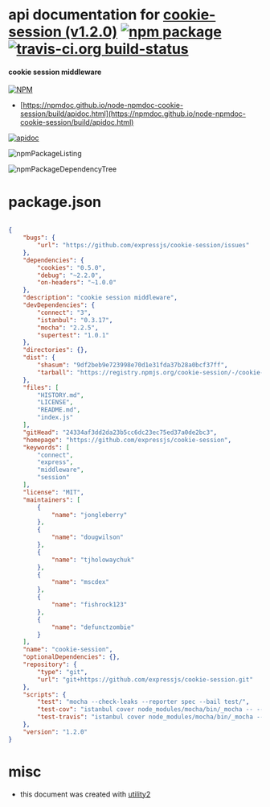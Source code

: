 # api documentation for  [cookie-session (v1.2.0)](https://github.com/expressjs/cookie-session)  [![npm package](https://img.shields.io/npm/v/npmdoc-cookie-session.svg?style=flat-square)](https://www.npmjs.org/package/npmdoc-cookie-session) [![travis-ci.org build-status](https://api.travis-ci.org/npmdoc/node-npmdoc-cookie-session.svg)](https://travis-ci.org/npmdoc/node-npmdoc-cookie-session)
#### cookie session middleware

[![NPM](https://nodei.co/npm/cookie-session.png?downloads=true&downloadRank=true&stars=true)](https://www.npmjs.com/package/cookie-session)

- [https://npmdoc.github.io/node-npmdoc-cookie-session/build/apidoc.html](https://npmdoc.github.io/node-npmdoc-cookie-session/build/apidoc.html)

[![apidoc](https://npmdoc.github.io/node-npmdoc-cookie-session/build/screenCapture.buildCi.browser.%252Ftmp%252Fbuild%252Fapidoc.html.png)](https://npmdoc.github.io/node-npmdoc-cookie-session/build/apidoc.html)

![npmPackageListing](https://npmdoc.github.io/node-npmdoc-cookie-session/build/screenCapture.npmPackageListing.svg)

![npmPackageDependencyTree](https://npmdoc.github.io/node-npmdoc-cookie-session/build/screenCapture.npmPackageDependencyTree.svg)



# package.json

```json

{
    "bugs": {
        "url": "https://github.com/expressjs/cookie-session/issues"
    },
    "dependencies": {
        "cookies": "0.5.0",
        "debug": "~2.2.0",
        "on-headers": "~1.0.0"
    },
    "description": "cookie session middleware",
    "devDependencies": {
        "connect": "3",
        "istanbul": "0.3.17",
        "mocha": "2.2.5",
        "supertest": "1.0.1"
    },
    "directories": {},
    "dist": {
        "shasum": "9df2beb9e723998e70d1e31fda37b28a0bcf37ff",
        "tarball": "https://registry.npmjs.org/cookie-session/-/cookie-session-1.2.0.tgz"
    },
    "files": [
        "HISTORY.md",
        "LICENSE",
        "README.md",
        "index.js"
    ],
    "gitHead": "24334af3dd2da23b5cc6dc23ec75ed37a0de2bc3",
    "homepage": "https://github.com/expressjs/cookie-session",
    "keywords": [
        "connect",
        "express",
        "middleware",
        "session"
    ],
    "license": "MIT",
    "maintainers": [
        {
            "name": "jongleberry"
        },
        {
            "name": "dougwilson"
        },
        {
            "name": "tjholowaychuk"
        },
        {
            "name": "mscdex"
        },
        {
            "name": "fishrock123"
        },
        {
            "name": "defunctzombie"
        }
    ],
    "name": "cookie-session",
    "optionalDependencies": {},
    "repository": {
        "type": "git",
        "url": "git+https://github.com/expressjs/cookie-session.git"
    },
    "scripts": {
        "test": "mocha --check-leaks --reporter spec --bail test/",
        "test-cov": "istanbul cover node_modules/mocha/bin/_mocha -- --check-leaks --reporter dot test/",
        "test-travis": "istanbul cover node_modules/mocha/bin/_mocha --report lcovonly -- --check-leaks --reporter spec test/"
    },
    "version": "1.2.0"
}
```



# misc
- this document was created with [utility2](https://github.com/kaizhu256/node-utility2)
